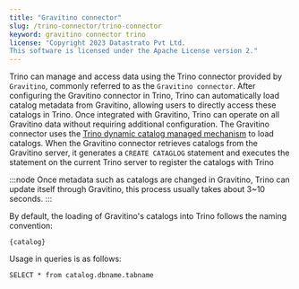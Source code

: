 ```yaml
---
title: "Gravitino connector"
slug: /trino-connector/trino-connector
keyword: gravitino connector trino
license: "Copyright 2023 Datastrato Pvt Ltd.
This software is licensed under the Apache License version 2."
---
```


Trino can manage and access data using the Trino connector provided by `Gravitino`, commonly referred to as the `Gravitino connector`.
After configuring the Gravitino connector in Trino, Trino can automatically load catalog metadata from Gravitino, allowing users to directly access these catalogs in Trino.
Once integrated with Gravitino, Trino can operate on all Gravitino data without requiring additional configuration. 
The Gravitino connector uses the [Trino dynamic catalog managed mechanism](https://trino.io/docs/current/admin/properties-catalog.html) to load catalogs.
When the Gravitino connector retrieves catalogs from the Gravitino server, it generates a `CREATE CATAGLOG` statement and executes 
the statement on the current Trino server to register the catalogs with Trino

:::node
Once metadata such as catalogs are changed in Gravitino, Trino can update itself through Gravitino, this process usually takes 
about 3~10 seconds. 
:::

By default, the loading of Gravitino's catalogs into Trino follows the naming convention:

```text
{catalog}
```

Usage in queries is as follows:

```text
SELECT * from catalog.dbname.tabname
```


